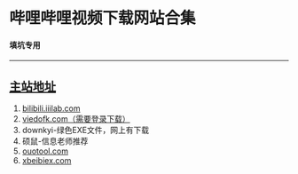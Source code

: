 # 哔哩哔哩视频下载网站合集
#### 填坑专用
---
[主站地址](html5syt.github.io)
---
  1. [bilibili.iiilab.com](http://bilibili.iiilab.com)
  2. [viedofk.com（需要登录下载）](http://viedofk.com)
  3. downkyi-绿色EXE文件，网上有下载
  4. 硕鼠-信息老师推荐
  5. [ouotool.com](http://ouotool.com/b)
  6. [xbeibiex.com](http://xbeibiex.com/api/bilibili)
